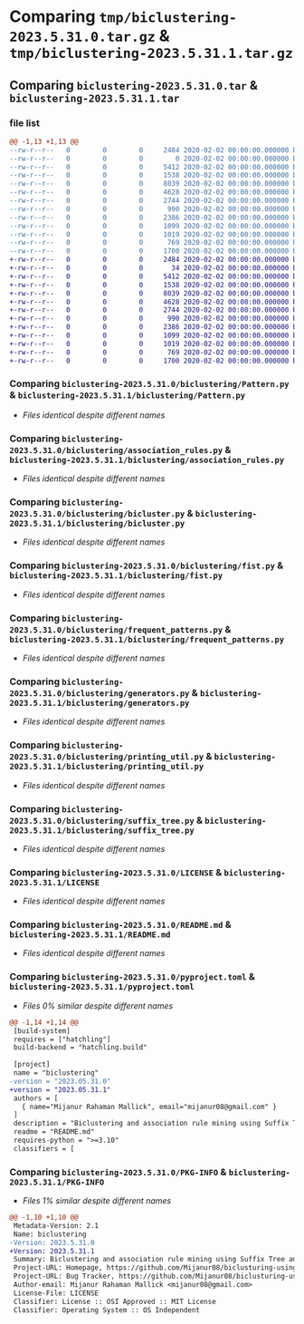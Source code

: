 # Comparing `tmp/biclustering-2023.5.31.0.tar.gz` & `tmp/biclustering-2023.5.31.1.tar.gz`

## Comparing `biclustering-2023.5.31.0.tar` & `biclustering-2023.5.31.1.tar`

### file list

```diff
@@ -1,13 +1,13 @@
--rw-r--r--   0        0        0     2484 2020-02-02 00:00:00.000000 biclustering-2023.5.31.0/biclustering/Pattern.py
--rw-r--r--   0        0        0        0 2020-02-02 00:00:00.000000 biclustering-2023.5.31.0/biclustering/__init__.py
--rw-r--r--   0        0        0     5412 2020-02-02 00:00:00.000000 biclustering-2023.5.31.0/biclustering/association_rules.py
--rw-r--r--   0        0        0     1538 2020-02-02 00:00:00.000000 biclustering-2023.5.31.0/biclustering/bicluster.py
--rw-r--r--   0        0        0     8039 2020-02-02 00:00:00.000000 biclustering-2023.5.31.0/biclustering/fist.py
--rw-r--r--   0        0        0     4628 2020-02-02 00:00:00.000000 biclustering-2023.5.31.0/biclustering/frequent_patterns.py
--rw-r--r--   0        0        0     2744 2020-02-02 00:00:00.000000 biclustering-2023.5.31.0/biclustering/generators.py
--rw-r--r--   0        0        0      990 2020-02-02 00:00:00.000000 biclustering-2023.5.31.0/biclustering/printing_util.py
--rw-r--r--   0        0        0     2386 2020-02-02 00:00:00.000000 biclustering-2023.5.31.0/biclustering/suffix_tree.py
--rw-r--r--   0        0        0     1099 2020-02-02 00:00:00.000000 biclustering-2023.5.31.0/LICENSE
--rw-r--r--   0        0        0     1019 2020-02-02 00:00:00.000000 biclustering-2023.5.31.0/README.md
--rw-r--r--   0        0        0      769 2020-02-02 00:00:00.000000 biclustering-2023.5.31.0/pyproject.toml
--rw-r--r--   0        0        0     1700 2020-02-02 00:00:00.000000 biclustering-2023.5.31.0/PKG-INFO
+-rw-r--r--   0        0        0     2484 2020-02-02 00:00:00.000000 biclustering-2023.5.31.1/biclustering/Pattern.py
+-rw-r--r--   0        0        0       34 2020-02-02 00:00:00.000000 biclustering-2023.5.31.1/biclustering/__init__.py
+-rw-r--r--   0        0        0     5412 2020-02-02 00:00:00.000000 biclustering-2023.5.31.1/biclustering/association_rules.py
+-rw-r--r--   0        0        0     1538 2020-02-02 00:00:00.000000 biclustering-2023.5.31.1/biclustering/bicluster.py
+-rw-r--r--   0        0        0     8039 2020-02-02 00:00:00.000000 biclustering-2023.5.31.1/biclustering/fist.py
+-rw-r--r--   0        0        0     4628 2020-02-02 00:00:00.000000 biclustering-2023.5.31.1/biclustering/frequent_patterns.py
+-rw-r--r--   0        0        0     2744 2020-02-02 00:00:00.000000 biclustering-2023.5.31.1/biclustering/generators.py
+-rw-r--r--   0        0        0      990 2020-02-02 00:00:00.000000 biclustering-2023.5.31.1/biclustering/printing_util.py
+-rw-r--r--   0        0        0     2386 2020-02-02 00:00:00.000000 biclustering-2023.5.31.1/biclustering/suffix_tree.py
+-rw-r--r--   0        0        0     1099 2020-02-02 00:00:00.000000 biclustering-2023.5.31.1/LICENSE
+-rw-r--r--   0        0        0     1019 2020-02-02 00:00:00.000000 biclustering-2023.5.31.1/README.md
+-rw-r--r--   0        0        0      769 2020-02-02 00:00:00.000000 biclustering-2023.5.31.1/pyproject.toml
+-rw-r--r--   0        0        0     1700 2020-02-02 00:00:00.000000 biclustering-2023.5.31.1/PKG-INFO
```

### Comparing `biclustering-2023.5.31.0/biclustering/Pattern.py` & `biclustering-2023.5.31.1/biclustering/Pattern.py`

 * *Files identical despite different names*

### Comparing `biclustering-2023.5.31.0/biclustering/association_rules.py` & `biclustering-2023.5.31.1/biclustering/association_rules.py`

 * *Files identical despite different names*

### Comparing `biclustering-2023.5.31.0/biclustering/bicluster.py` & `biclustering-2023.5.31.1/biclustering/bicluster.py`

 * *Files identical despite different names*

### Comparing `biclustering-2023.5.31.0/biclustering/fist.py` & `biclustering-2023.5.31.1/biclustering/fist.py`

 * *Files identical despite different names*

### Comparing `biclustering-2023.5.31.0/biclustering/frequent_patterns.py` & `biclustering-2023.5.31.1/biclustering/frequent_patterns.py`

 * *Files identical despite different names*

### Comparing `biclustering-2023.5.31.0/biclustering/generators.py` & `biclustering-2023.5.31.1/biclustering/generators.py`

 * *Files identical despite different names*

### Comparing `biclustering-2023.5.31.0/biclustering/printing_util.py` & `biclustering-2023.5.31.1/biclustering/printing_util.py`

 * *Files identical despite different names*

### Comparing `biclustering-2023.5.31.0/biclustering/suffix_tree.py` & `biclustering-2023.5.31.1/biclustering/suffix_tree.py`

 * *Files identical despite different names*

### Comparing `biclustering-2023.5.31.0/LICENSE` & `biclustering-2023.5.31.1/LICENSE`

 * *Files identical despite different names*

### Comparing `biclustering-2023.5.31.0/README.md` & `biclustering-2023.5.31.1/README.md`

 * *Files identical despite different names*

### Comparing `biclustering-2023.5.31.0/pyproject.toml` & `biclustering-2023.5.31.1/pyproject.toml`

 * *Files 0% similar despite different names*

```diff
@@ -1,14 +1,14 @@
 [build-system]
 requires = ["hatchling"]
 build-backend = "hatchling.build"
 
 [project]
 name = "biclustering"
-version = "2023.05.31.0"
+version = "2023.05.31.1"
 authors = [
   { name="Mijanur Rahaman Mallick", email="mijanur08@gmail.com" }
 ]
 description = "Biclustering and association rule mining using Suffix Tree and Frequent Closed Itemset based algorithm."
 readme = "README.md"
 requires-python = ">=3.10"
 classifiers = [
```

### Comparing `biclustering-2023.5.31.0/PKG-INFO` & `biclustering-2023.5.31.1/PKG-INFO`

 * *Files 1% similar despite different names*

```diff
@@ -1,10 +1,10 @@
 Metadata-Version: 2.1
 Name: biclustering
-Version: 2023.5.31.0
+Version: 2023.5.31.1
 Summary: Biclustering and association rule mining using Suffix Tree and Frequent Closed Itemset based algorithm.
 Project-URL: Homepage, https://github.com/Mijanur08/biclusturing-using-suffixTree
 Project-URL: Bug Tracker, https://github.com/Mijanur08/biclusturing-using-suffixTree/issues
 Author-email: Mijanur Rahaman Mallick <mijanur08@gmail.com>
 License-File: LICENSE
 Classifier: License :: OSI Approved :: MIT License
 Classifier: Operating System :: OS Independent
```

